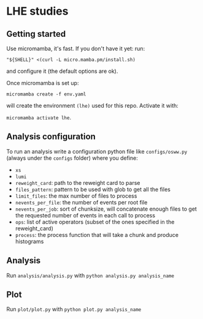 # LHE studies

## Getting started
Use micromamba, it's fast. If you don't have it yet:
run:

`"${SHELL}" <(curl -L micro.mamba.pm/install.sh)`

and configure it (the default options are ok).

Once micromamba is set up:

`micromamba create -f env.yaml`

will create the environment `(lhe)` used for this repo.
Activate it with:

`micromamba activate lhe`.


## Analysis configuration
To run an analysis write a configuration python file like `configs/osww.py` (always under the `configs` folder) where you define:
* `xs` 
* `lumi` 
* `reweight_card`: path to the reweight card to parse
* `files_pattern`: pattern to be used with glob to get all the files
* `limit_files`: the max number of files to process
* `nevents_per_file`: the number of events per root file
* `nevents_per_job`: sort of chunksize, will concatenate enough files to get the requested number of events in each call to process
* `ops`: list of active operators (subset of the ones specified in the reweight_card)
* `process`: the process function that will take a chunk and produce histograms


## Analysis
Run `analysis/analysis.py` with `python analysis.py analysis_name` 

## Plot
Run `plot/plot.py` with `python plot.py analysis_name` 



